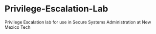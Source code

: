 # Privilege-Escalation-Lab
Privilege Escalation lab for use in Secure Systems Administration at New Mexico Tech
